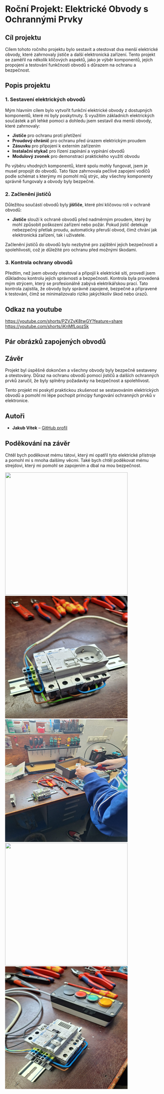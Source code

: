 # Roční Projekt: Elektrické Obvody s Ochrannými Prvky

## Cíl projektu

Cílem tohoto ročního projektu bylo sestavit a otestovat dva menší elektrické obvody, které zahrnovaly jističe a další elektronická zařízení. Tento projekt se zaměřil na několik klíčových aspektů, jako je výběr komponentů, jejich propojení a testování funkčnosti obvodů s důrazem na ochranu a bezpečnost.

## Popis projektu

### 1. Sestavení elektrických obvodů

Mým hlavním cílem bylo vytvořit funkční elektrické obvody z dostupných komponentů, které mi byly poskytnuty. S využitím základních elektrických součástek a při lehké pomoci a dohledu jsem sestavil dva menší obvody, které zahrnovaly:
- **Jističe** pro ochranu proti přetížení
- **Proudový chránič** pro ochranu před úrazem elektrickým proudem
- **Zásuvku** pro připojení k externím zařízením
- **Instalační stykač** pro řízení zapínání a vypínání obvodů
- **Modulový zvonek** pro demonstraci praktického využití obvodu

Po výběru vhodných komponentů, které spolu mohly fungovat, jsem je musel propojit do obvodů. Tato fáze zahrnovala pečlivé zapojení vodičů podle schémat s kterýmy mi pomohl můj strýc, aby všechny komponenty správně fungovaly a obvody byly bezpečné.

### 2. Začlenění jističů

Důležitou součástí obvodů byly **jišťiče**, které plní klíčovou roli v ochraně obvodů:
- **Jističe** slouží k ochraně obvodů před nadměrným proudem, který by mohl způsobit poškození zařízení nebo požár. Pokud jistič detekuje nebezpečný přetlak proudu, automaticky přeruší obvod, čímž chrání jak elektronická zařízení, tak i uživatele.

Začlenění jističů do obvodů bylo nezbytné pro zajištění jejich bezpečnosti a spolehlivosti, což je důležité pro ochranu před možnými škodami.

### 3. Kontrola ochrany obvodů

Předtím, než jsem obvody otestoval a připojil k elektrické síti, provedl jsem důkladnou kontrolu jejich správnosti a bezpečnosti. Kontrola byla provedená mým strýcem, který se profesionálně zabývá elektrikářskou prací. Tato kontrola zajistila, že obvody byly správně zapojené, bezpečné a připravené k testování, čímž se minimalizovalo riziko jakýchkoliv škod nebo úrazů.

## Odkaz na youtube
https://youtube.com/shorts/PZVZyK8twGY?feature=share
https://youtube.com/shorts/iKnMfLqozSk

## Pár obrázků zapojených obvodů


## Závěr

Projekt byl úspěšně dokončen a všechny obvody byly bezpečně sestaveny a otestovány. Důraz na ochranu obvodů pomocí jističů a dalších ochranných prvků zaručil, že byly splněny požadavky na bezpečnost a spolehlivost.

Tento projekt mi poskytl praktickou zkušenost se sestavováním elektrických obvodů a pomohl mi lépe pochopit principy fungování ochranných prvků v elektronice.

## Autoři

- **Jakub Vítek** – [GitHub profil](https://github.com/JakubVitek)

## Poděkování na závěr
Chtěl bych poděkovat mému tátovi, který mi opatřil tyto elektrické přístroje a pomohl mi s mnoha dalšímy věcmi.
Také bych chtěl poděkovat mému strejdovi, který mi pomohl se zapojením a dbal na mou bezpečnost.


<img src="https://github.com/user-attachments/assets/d2e3db08-30f6-4e5c-98ed-fec08c02b9bd/" width="400" height="400" />
<img src="https://github.com/JakubVitek/Rocnikovy-projekt/blob/c9464e296986cd4d1f4790741952fc51dab79314/IMG-20250111-WA0000.jpg" width="400" height="400" />
<img align="right">
 <img src="https://github.com/JakubVitek/Rocnikovy-projekt/blob/main/IMG-20250111-WA0001.jpg?raw=true" width="400" height="400" />
<img src="https://github.com/JakubVitek/Rocnikovy-projekt/blob/3b614e138e84236a881b121a8af4880dad84c21e/20250111_113803.jpg" width="400" height="400" />
<img src="https://github.com/JakubVitek/Rocnikovy-projekt/blob/31cddde8cda5a81cbd8682134104a3aedb420eca/IMG-20250111-WA0007.jpg" width="400" height="400" />



